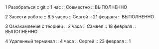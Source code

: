 1 Разобраться с git :: 1 час :: Совместно :: ВЫПОЛНЕННО

2 Завести робота :: 8.5 часов :: Сергей :: 21 февраля :: ВЫПОЛНЕННО 

3 Ознакамление с теорией :: 2 часа :: Самвел :: 18 февраля :: ВЫПОЛНЕННО

4 Удаленный терминал :: 4 часа :: Сергей :: 23 февраля :: 1
